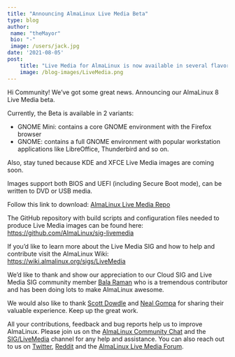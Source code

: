 ```yaml
---
title: "Announcing AlmaLinux Live Media Beta"
type: blog
author: 
 name: "theMayor"
 bio: "-"
 image: /users/jack.jpg
date: '2021-08-05'
post:
    title: "Live Media for AlmaLinux is now available in several flavors."
    image: /blog-images/LiveMedia.png
---
```



Hi Community! We’ve got some great news. Announcing our AlmaLinux 8 Live Media beta.

Currently, the Beta is available in 2 variants:

- GNOME Mini: contains a core GNOME environment with the Firefox browser
- GNOME: contains a full GNOME environment with popular workstation applications like LibreOffice, Thunderbird and so on.

Also, stay tuned because KDE and XFCE Live Media images are coming soon.

Images support both BIOS and UEFI (including Secure Boot mode), can be written to DVD or USB media.

Follow this link to download: [AlmaLinux Live Media Repo](https://repo.almalinux.org/almalinux/8/live/x86_64/)

The GitHub repository with build scripts and configuration files needed to produce Live Media images can be found here: https://github.com/AlmaLinux/sig-livemedia

If you’d like to learn more about the Live Media SIG and how to help and contribute visit the AlmaLinux Wiki: https://wiki.almalinux.org/sigs/LiveMedia

We’d like to thank and show our appreciation to our Cloud SIG and Live Media SIG community member [Bala Raman](https://github.com/srbala) who is a tremendous contributor and has been doing lots to make AlmaLinux awesome.

We would also like to thank [Scott Dowdle](https://fedoraproject.org/wiki/User:Dowdle) and [Neal Gompa](https://github.com/Conan-Kudo) for sharing their valuable experience. Keep up the great work.

All your contributions, feedback and bug reports help us to improve AlmaLinux. Please join us on the [AlmaLinux Community Chat](https://chat.almalinux.org/) and the [SIG/LiveMedia](https://chat.almalinux.org/almalinux/channels/siglivemedia) channel for any help and assistance. You can also reach out to us on [Twitter](https://twitter.com/almalinux), [Reddit](https://reddit.com/r/AlmaLinux) and the [AlmaLinux Live Media Forum](https://almalinux.discourse.group/c/sigs/live-media/26).
